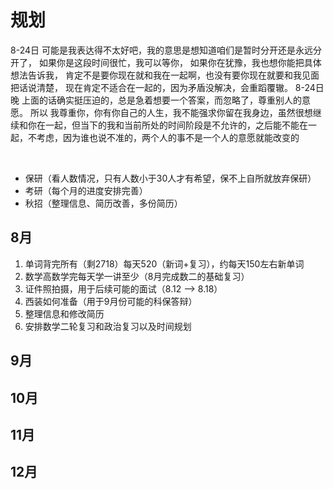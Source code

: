 # 规划

8-24日
可能是我表达得不太好吧，我的意思是想知道咱们是暂时分开还是永远分开了，
如果你是这段时间很忙，我可以等你，
如果你在犹豫，我也想你能把具体想法告诉我，
肯定不是要你现在就和我在一起啊，也没有要你现在就要和我见面把话说清楚，
现在肯定不适合在一起的，因为矛盾没解决，会重蹈覆辙。
8-24日晚
上面的话确实挺压迫的，总是急着想要一个答案，而忽略了，尊重别人的意愿。
所以
我尊重你，你有你自己的人生，我不能强求你留在我身边，虽然很想继续和你在一起，但当下的我和当前所处的时间阶段是不允许的，之后能不能在一起，不考虑，因为谁也说不准的，两个人的事不是一个人的意愿就能改变的

<br>

- 保研（看人数情况，只有人数小于30人才有希望，保不上自所就放弃保研）
- 考研（每个月的进度安排完善）
- 秋招（整理信息、简历改善，多份简历）

## 8月

1. 单词背完所有（剩2718）每天520（新词+复习），约每天150左右新单词
2. 数学高数学完每天学一讲至少（8月完成数二的基础复习）
3. 证件照拍摄，用于后续可能的面试（8.12 —> 8.18）
4. 西装如何准备（用于9月份可能的科保答辩）
5. 整理信息和修改简历
6. 安排数学二轮复习和政治复习以及时间规划

## 9月

## 10月

## 11月

## 12月
